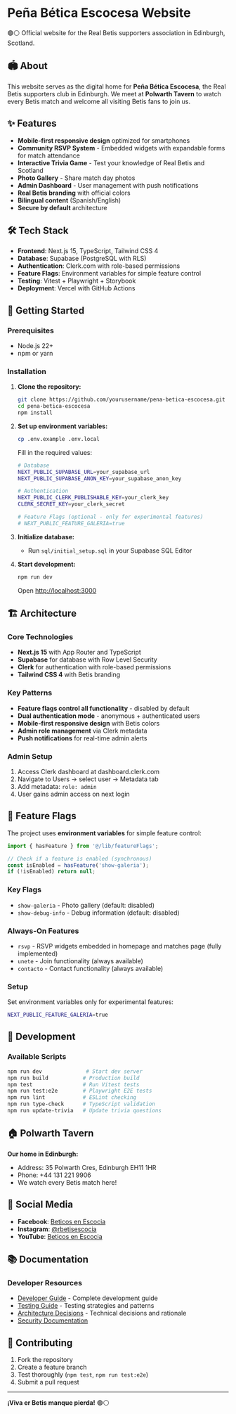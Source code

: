 # Peña Bética Escocesa Website

🟢⚪ Official website for the Real Betis supporters association in Edinburgh, Scotland.

## 🏟️ About

This website serves as the digital home for **Peña Bética Escocesa**, the Real Betis supporters club in Edinburgh. We meet at **Polwarth Tavern** to watch every Betis match and welcome all visiting Betis fans to join us.

## ✨ Features

- **Mobile-first responsive design** optimized for smartphones
- **Community RSVP System** - Embedded widgets with expandable forms for match attendance
- **Interactive Trivia Game** - Test your knowledge of Real Betis and Scotland
- **Photo Gallery** - Share match day photos
- **Admin Dashboard** - User management with push notifications
- **Real Betis branding** with official colors
- **Bilingual content** (Spanish/English)
- **Secure by default** architecture

## 🛠️ Tech Stack

- **Frontend**: Next.js 15, TypeScript, Tailwind CSS 4
- **Database**: Supabase (PostgreSQL with RLS)
- **Authentication**: Clerk.com with role-based permissions
- **Feature Flags**: Environment variables for simple feature control
- **Testing**: Vitest + Playwright + Storybook
- **Deployment**: Vercel with GitHub Actions

## 🚀 Getting Started

### Prerequisites
- Node.js 22+
- npm or yarn

### Installation

1. **Clone the repository:**
   ```bash
   git clone https://github.com/yourusername/pena-betica-escocesa.git
   cd pena-betica-escocesa
   npm install
   ```

2. **Set up environment variables:**
   ```bash
   cp .env.example .env.local
   ```
   Fill in the required values:
   ```bash
   # Database
   NEXT_PUBLIC_SUPABASE_URL=your_supabase_url
   NEXT_PUBLIC_SUPABASE_ANON_KEY=your_supabase_anon_key
   
   # Authentication
   NEXT_PUBLIC_CLERK_PUBLISHABLE_KEY=your_clerk_key
   CLERK_SECRET_KEY=your_clerk_secret
   
   # Feature Flags (optional - only for experimental features)
   # NEXT_PUBLIC_FEATURE_GALERIA=true
   ```

3. **Initialize database:**
   - Run `sql/initial_setup.sql` in your Supabase SQL Editor

4. **Start development:**
   ```bash
   npm run dev
   ```
   Open [http://localhost:3000](http://localhost:3000)

## 🏗️ Architecture

### Core Technologies
- **Next.js 15** with App Router and TypeScript
- **Supabase** for database with Row Level Security
- **Clerk** for authentication with role-based permissions
- **Tailwind CSS 4** with Betis branding

### Key Patterns
- **Feature flags control all functionality** - disabled by default
- **Dual authentication mode** - anonymous + authenticated users
- **Mobile-first responsive design** with Betis colors
- **Admin role management** via Clerk metadata
- **Push notifications** for real-time admin alerts

### Admin Setup
1. Access Clerk dashboard at dashboard.clerk.com
2. Navigate to Users → select user → Metadata tab
3. Add metadata: `role: admin`
4. User gains admin access on next login

## 🚩 Feature Flags

The project uses **environment variables** for simple feature control:

```typescript
import { hasFeature } from '@/lib/featureFlags';

// Check if a feature is enabled (synchronous)
const isEnabled = hasFeature('show-galeria');
if (!isEnabled) return null;
```

### Key Flags
- `show-galeria` - Photo gallery (default: disabled)
- `show-debug-info` - Debug information (default: disabled)

### Always-On Features
- `rsvp` - RSVP widgets embedded in homepage and matches page (fully implemented)
- `unete` - Join functionality (always available) 
- `contacto` - Contact functionality (always available)

### Setup
Set environment variables only for experimental features:
```bash
NEXT_PUBLIC_FEATURE_GALERIA=true
```

## 🧪 Development

### Available Scripts
```bash
npm run dev              # Start dev server
npm run build           # Production build
npm test                # Run Vitest tests
npm run test:e2e        # Playwright E2E tests
npm run lint            # ESLint checking
npm run type-check      # TypeScript validation
npm run update-trivia   # Update trivia questions
```

## 🏠 Polwarth Tavern

**Our home in Edinburgh:**
- Address: 35 Polwarth Cres, Edinburgh EH11 1HR
- Phone: +44 131 221 9906
- We watch every Betis match here!

## 📱 Social Media

- **Facebook**: [Beticos en Escocia](https://www.facebook.com/groups/beticosenescocia/)
- **Instagram**: [@rbetisescocia](https://www.instagram.com/rbetisescocia/)
- **YouTube**: [Beticos en Escocia](https://www.youtube.com/beticosenescocia)

## 📚 Documentation

### Developer Resources
- [Developer Guide](docs/DEVELOPER_GUIDE.md) - Complete development guide
- [Testing Guide](docs/TESTING_GUIDE.md) - Testing strategies and patterns
- [Architecture Decisions](docs/adr/) - Technical decisions and rationale
- [Security Documentation](docs/security/)

## 📝 Contributing

1. Fork the repository
2. Create a feature branch  
3. Test thoroughly (`npm test`, `npm run test:e2e`)
4. Submit a pull request

---

**¡Viva er Betis manque pierda!** 🟢⚪
